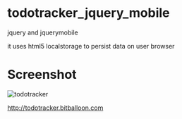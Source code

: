 # todotracker_jquery_mobile
jquery and jquerymobile

it uses html5 localstorage to persist data on user browser

# Screenshot
![todotracker](https://cloud.githubusercontent.com/assets/1724431/11431290/487196b2-9495-11e5-9efb-cc9541aff7d2.png)

http://todotracker.bitballoon.com
